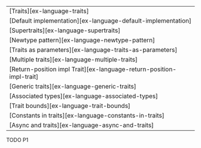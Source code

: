 ||
|--------|
| [Traits][ex-language-traits] |
| [Default implementation][ex-language-default-implementation] |
| [Supertraits][ex-language-supertraits] |
| [Newtype pattern][ex-language-newtype-pattern] |
| [Traits as parameters][ex-language-traits-as-parameters] |
| [Multiple traits][ex-language-multiple-traits] |
| [Return-position impl Trait][ex-language-return-position-impl-trait] |
| [Generic traits][ex-language-generic-traits] |
| [Associated types][ex-language-associated-types] |
| [Trait bounds][ex-language-trait-bounds] |
| [Constants in traits][ex-language-constants-in-traits] |
| [Async and traits][ex-language-async-and-traits] |

<div class="hidden">
TODO P1
</div>
